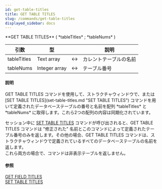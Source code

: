```yaml
---
id: get-table-titles
title: GET TABLE TITLES
slug: /commands/get-table-titles
displayed_sidebar: docs
---
```


<!--REF #_command_.GET TABLE TITLES.Syntax-->**GET TABLE TITLES** ( *tableTitles* ; *tableNums* )<!-- END REF-->
<!--REF #_command_.GET TABLE TITLES.Params-->
| 引数 | 型 |  | 説明 |
| --- | --- | --- | --- |
| tableTitles | Text array | &harr; | カレントテーブルの名前 |
| tableNums | Integer array | &harr; | テーブル番号 |

<!-- END REF-->

#### 説明 

<!--REF #_command_.GET TABLE TITLES.Summary-->GET TABLE TITLES コマンドを使用して、ストラクチャウィンドウで、または[SET TABLE TITLES](set-table-titles.md "SET TABLE TITLES") コマンドを用いて定義されたデータベーステーブルの番号と名前を配列 *tableTitles* と *tableNums* に取得します。<!-- END REF-->これら2つの配列の内容は同期化されています。

セッション中に [SET TABLE TITLES](set-table-titles.md "SET TABLE TITLES") コマンドが呼び出されると、GET TABLE TITLES コマンドは "修正された" 名前とこのコマンドによって定義されたテーブル番号のみを返します。その他の場合、GET TABLE TITLES コマンドは、ストラクチャウィンドウで定義されているすべてのデータベーステーブルの名前を返します。   
これら両方の場合で、コマンドは非表示テーブルを返しません。 

#### 参照 

[GET FIELD TITLES](get-field-titles.md)  
[SET TABLE TITLES](set-table-titles.md)  
